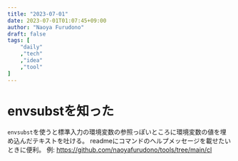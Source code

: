 ```yaml
---
title: "2023-07-01"
date: 2023-07-01T01:07:45+09:00
author: "Naoya Furudono"
draft: false
tags: [
    "daily"
    ,"tech"
    ,"idea"
    ,"tool"
]
---
```


# envsubstを知った

`envsubst`を使うと標準入力の環境変数の参照っぽいところに環境変数の値を埋め込んだテキストを吐ける。
readmeにコマンドのヘルプメッセージを載せたいときに便利。
例: <https://github.com/naoyafurudono/tools/tree/main/cl>
